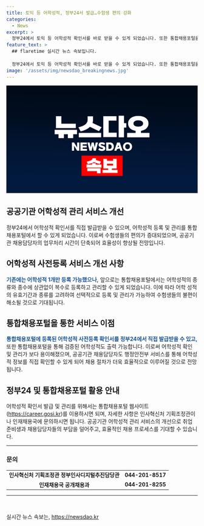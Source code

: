 ```yaml
---
title: 토익 등 어학성적, 정부24서 발급…수험생 편의 강화
categories:
  - News
excerpt: >
  정부24에서 토익 등 어학성적 확인서를 바로 받을 수 있게 되었습니다. 또한 통합채용포털을 통해 어학성적 등록 및 관리가 가능해졌으며, 사전 등록 어학성적을 활용하는 절차가 간소화되었습니다. 더불어, 어학성적의 종류와 종수에 관계없이 복수 등록 및 관리가 가능해져서 수험생들의 불편을 해소했습니다. 이로써 취업 기관과 조건에 맞게 어학성적을 선택적으로 활용할 수 있게 되었습니다. 또한 공공기관 채용을 위한 행정처리 시간이 단축되어 합격자 발표가 빨라질 것으로 기대됩니다.
feature_text: >
  ## flaretime 실시간 뉴스 속보입니다.

  정부24에서 토익 등 어학성적 확인서를 바로 받을 수 있게 되었습니다. 또한 통합채용포털을 통해 어학성적 등록 및 관리가 가능해졌으며, 사전 등록 어학성적을 활용하는 절차가 간소화되었습니다. 더불어, 어학성적의 종류와 종수에 관계없이 복수 등록 및 관리가 가능해져서 수험생들의 불편을 해소했습니다. 이로써 취업 기관과 조건에 맞게 어학성적을 선택적으로 활용할 수 있게 되었습니다. 또한 공공기관 채용을 위한 행정처리 시간이 단축되어 합격자 발표가 빨라질 것으로 기대됩니다.
image: '/assets/img/newsdao_breakingnews.jpg'
---
```


<p><img src="/assets/img/newsdao_breakingnews.jpg" alt="flaretime 속보" /></p>

<h2 data-ke-size="size26">공공기관 어학성적 관리 서비스 개선</h2>

<p data-ke-size="size16">정부24에서 어학성적 확인서를 직접 발급받을 수 있으며, 어학성적 등록 및 관리를 통합채용포털에서 할 수 있게 되었습니다. 이로써 수험생들의 편의가 증대되었으며, 공공기관 채용담당자의 업무처리 시간이 단축되어 효율성이 향상될 전망입니다.</p>

<h2 data-ke-size="size24">어학성적 사전등록 서비스 개선 사항</h2>

<p data-ke-size="size16"><b><span style="color: #1a5490;">기존에는 어학성적 1개만 등록 가능했으나,</span></b> 앞으로는 통합채용포털에서는 어학성적의 종류와 종수에 상관없이 복수로 등록하고 관리할 수 있게 되었습니다. 이에 따라 어학 성적의 유효기간과 종류를 고려하여 선택적으로 등록 및 관리가 가능하여 수험생들의 불편이 해소될 것으로 기대됩니다.</p>

<h2 data-ke-size="size24">통합채용포털을 통한 서비스 이점</h2>

<p data-ke-size="size16"><b><span style="color: #1a5490;">통합채용포털에 등록된 어학성적 사전등록 확인서를 정부24에서 직접 발급받을 수 있고,</span></b> 또한 통합채용포털을 통해 검증된 어학성적도 출력 가능합니다. 이로써 어학성적 확인 및 관리가 보다 용이해졌으며, 공공기관 채용담당자도 행정안전부 서비스를 통해 어학성적 정보를 직접 확인할 수 있게 되어 채용 절차가 더욱 효율적으로 이루어질 것으로 전망됩니다.</p>

<h2 data-ke-size="size24">정부24 및 통합채용포털 활용 안내</h2>

<p data-ke-size="size16">어학성적 확인서 발급 및 관리를 위해서는 통합채용포털 웹사이트(<a href="https://career.gosi.kr">https://career.gosi.kr</a>)를 이용하시면 되며, 자세한 사항은 인사혁신처 기획조정관이나 인재채용국에 문의하시면 됩니다. 공공기관 어학성적 관리 서비스의 개선으로 취업 준비생과 채용담당자들의 부담을 덜어주고, 효율적인 채용 프로세스를 기대할 수 있습니다.</p>

<hr>

<h3 data-ke-size="size22">문의</h3>

<table>
  <tr>
    <td style="text-align: center; height: 17px;"><b>인사혁신처 기획조정관 정부인사디지털추진담당관</b></td>
    <td style="text-align: center; height: 17px;"><b>044-201-8517</b></td>
  </tr>
  <tr>
    <td style="text-align: center; height: 17px;"><b>인재채용국 공개채용과</b></td>
    <td style="text-align: center; height: 17px;"><b>044-201-8255</b></td>
  </tr>
</table>

<hr>

<p data-ke-size="size16">&nbsp;</p>
실시간 뉴스 속보는, <a href="https://newsdao.kr" rel="dofollow">https://newsdao.kr</a>


